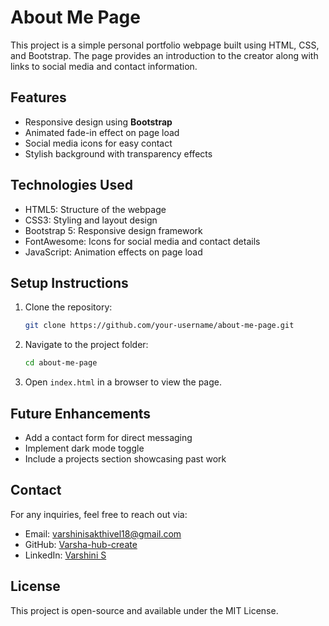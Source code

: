 # About Me Page

This project is a simple personal portfolio webpage built using HTML, CSS, and Bootstrap. The page provides an introduction to the creator along with links to social media and contact information.

## Features
- Responsive design using **Bootstrap**
- Animated fade-in effect on page load
- Social media icons for easy contact
- Stylish background with transparency effects

## Technologies Used
- HTML5: Structure of the webpage
- CSS3: Styling and layout design
- Bootstrap 5: Responsive design framework
- FontAwesome: Icons for social media and contact details
- JavaScript: Animation effects on page load

## Setup Instructions
1. Clone the repository:
   ```bash
   git clone https://github.com/your-username/about-me-page.git
   ```
2. Navigate to the project folder:
   ```bash
   cd about-me-page
   ```
3. Open `index.html` in a browser to view the page.

## Future Enhancements
- Add a contact form for direct messaging
- Implement dark mode toggle
- Include a projects section showcasing past work

## Contact
For any inquiries, feel free to reach out via:
- Email: varshinisakthivel18@gmail.com
- GitHub: [Varsha-hub-create](https://github.com/Varsha-hub-create)
- LinkedIn: [Varshini S](https://www.linkedin.com/in/varshini-s-)
  

## License
This project is open-source and available under the MIT License.

